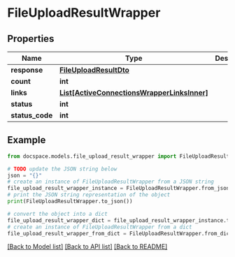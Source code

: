 # FileUploadResultWrapper


## Properties

Name | Type | Description | Notes
------------ | ------------- | ------------- | -------------
**response** | [**FileUploadResultDto**](FileUploadResultDto.md) |  | [optional] 
**count** | **int** |  | [optional] 
**links** | [**List[ActiveConnectionsWrapperLinksInner]**](ActiveConnectionsWrapperLinksInner.md) |  | [optional] 
**status** | **int** |  | [optional] 
**status_code** | **int** |  | [optional] 

## Example

```python
from docspace.models.file_upload_result_wrapper import FileUploadResultWrapper

# TODO update the JSON string below
json = "{}"
# create an instance of FileUploadResultWrapper from a JSON string
file_upload_result_wrapper_instance = FileUploadResultWrapper.from_json(json)
# print the JSON string representation of the object
print(FileUploadResultWrapper.to_json())

# convert the object into a dict
file_upload_result_wrapper_dict = file_upload_result_wrapper_instance.to_dict()
# create an instance of FileUploadResultWrapper from a dict
file_upload_result_wrapper_from_dict = FileUploadResultWrapper.from_dict(file_upload_result_wrapper_dict)
```
[[Back to Model list]](../README.md#documentation-for-models) [[Back to API list]](../README.md#documentation-for-api-endpoints) [[Back to README]](../README.md)


